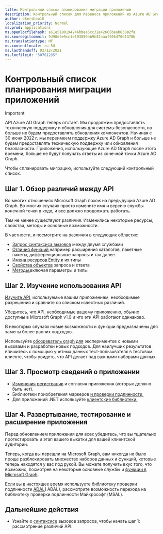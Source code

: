 ```yaml
---
title: Контрольный список планирования миграции приложений
description: Контрольный список для переноса приложений из Azure AD Graph в Microsoft Graph
author: dkershaw10
localization_priority: Normal
ms.prod: applications
ms.openlocfilehash: a61e5180194246bbea5cc32e42666beab83882fa
ms.sourcegitcommit: 9d98d9e9cc1e193850ab9b82aaaf906d70e1378b
ms.translationtype: MT
ms.contentlocale: ru-RU
ms.lasthandoff: 03/12/2021
ms.locfileid: "50761285"
---
```

# <a name="app-migration-planning-checklist"></a>Контрольный список планирования миграции приложений

> [!Important]
> API Azure AD Graph теперь отстает. Мы продолжим предоставлять техническую поддержку и обновления для системы безопасности, но больше не будем предоставлять обновления компонентов.
> Начиная с 30 июня 2022 г. мы переимеем поддержку Azure AD Graph и больше не будем предоставлять техническую поддержку или обновления безопасности. Приложения, использующие Azure AD Graph после этого времени, больше не будут получать ответы из конечной точки Azure AD Graph.

Чтобы спланировать миграцию, используйте следующий контрольный список.

## <a name="step-1-review-the-differences-between-the-apis"></a>Шаг 1. Обзор различий между API

Во многих отношениях Microsoft Graph похож на предыдущий Azure AD Graph. Во многих случаях просто измените имя и версию службы конечной точки в коде, и все должно продолжать работать.

Тем не менее существуют различия. Изменились некоторые ресурсы, свойства, методы и основные возможности.

В частности, и посмотрите на различия в следующих областях:

- [Запрос синтаксиса вызовов](migrate-azure-ad-graph-request-differences.md) между двумя службами
- [Отличия функций,](migrate-azure-ad-graph-feature-differences.md)например расширения каталогов, пакетные пакеты, дифференциальные запросы и так далее
- [Имена ресурсов Entity и](migrate-azure-ad-graph-resource-differences.md) их типы
- [Свойства объектов](migrate-azure-ad-graph-property-differences.md) запроса и ответа
- [Методы,](migrate-azure-ad-graph-method-differences.md)включая параметры и типы

## <a name="step-2-examine-api-use"></a>Шаг 2. Изучение использования API

[Изучите API,](migrate-azure-ad-graph-audit-api-use.md) используемые вашим приложением, необходимые разрешения и сравните со списком известных различий.  

Убедитесь, что API, необходимые вашему приложению, обычно доступны в Microsoft Graph v1.0 и что эти API работают одинаково.

В некоторых случаях новые возможности и функции предназначены для замены более ранних подходов.

Используйте [обозреватель graph для](https://aka.ms/ge) экспериментов с новыми вызовами и разработки новых подходов. Для наилучших результатов впишитесь с помощью учетных данных тест-пользователя в тестовом клиенте, чтобы увидеть, что API делает над важными наборами данных.

## <a name="step-3-review-app-details"></a>Шаг 3. Просмотр сведений о приложении

- [Изменения регистрации](migrate-azure-ad-graph-app-registration.md) и согласия приложения (которых должно быть нет).
- Библиотеки приобретения маркеров [и проверки подлинности.](migrate-azure-ad-graph-authentication-library.md)
- Для приложений .NET используйте [клиентские библиотеки.](migrate-azure-ad-graph-client-libraries.md)

## <a name="step-4-deploy-test-and-extend-your-app"></a>Шаг 4. Развертывание, тестирование и расширение приложения

Перед обновлением приложения для всех убедитесь, что вы тщательно протестировать и этап вашего выкатки для вашей клиентской аудитории.

Теперь, когда вы перешли на Microsoft Graph, вам никогда не было проще разблокировать множество наборов данных и функций, которые теперь находятся у вас под рукой. Вы можете получить вкус того, что возможно, посмотрев на некоторые основные службы и [функции в Microsoft Graph](./overview-major-services.md).

Если вы в настоящее время используете библиотеку проверки подлинности [ADAL(](/azure/active-directory/develop/active-directory-authentication-libraries) ADAL), рассмотрите возможность перехода на библиотеку проверки подлинности Майкрософт [](/azure/active-directory/develop/reference-v2-libraries) (MSAL).

## <a name="next-steps"></a>Дальнейшие действия

- Узнайте о [синтаксисе](migrate-azure-ad-graph-request-differences.md) вызовов запросов, чтобы начать шаг 1: рассмотрение различий API.